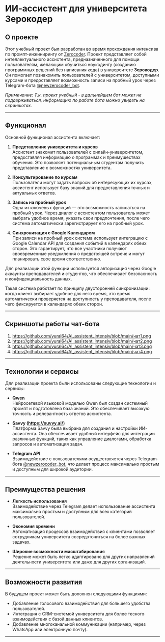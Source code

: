 # ИИ-ассистент для университета Зерокодер

## О проекте

Этот учебный проект был разработан во время прохождения интенсива по промпт-инжинирингу от [Zerocoder](https://zerocoder.ru).
Проект представляет собой интеллектуального ассистента, предназначенного для помощи пользователям, желающим обучиться ноукодингу (созданию программных решений без написания кода) в университете **Зерокодер**. Он помогает познакомить пользователей с университетом, доступными курсами и предоставляет возможность записи на пробный урок через Telegram-бота [@newzerocoder_bot](https://t.me/newzerocoder_bot).

*Примечание: Т.к. проект учебный - в дальнейшем бот может не поддерживаться, информацию по работе бота можно увидеть на скриншотах.*

---

## Функционал

Основной функционал ассистента включает:

1. **Представление университета и курсов**  
   Ассистент знакомит пользователей с онлайн-университетом, предоставляя информацию о программах и преимуществах обучения. Это позволяет потенциальным студентам получить представление о возможностях университета.

2. **Консультирование по курсам**  
   Пользователи могут задать вопросы об интересующих их курсах, ассистент использует базу знаний для предоставления точных и актуальных ответов.

3. **Запись на пробный урок**  
   Одна из ключевых функций — это возможность записаться на пробный урок. Через диалог с ассистентом пользователь может выбрать удобное время, указать свои предпочтения, после чего система автоматически зарегистрирует его на пробный урок.

4. **Синхронизация с Google Календарем**  
   При записи на пробный урок система использует интеграцию с Google Calendar API для создания событий в календарях обеих сторон. Это гарантирует, что все участники получают своевременные уведомления о предстоящей встрече и могут планировать свое время соответственно.

Для реализации этой функции используется авторизация через Google аккаунты преподавателей и студентов, что обеспечивает безопасность и конфиденциальность данных. 

Такая система работает по принципу двусторонней синхронизации: когда клиент выбирает удобное для него время, это время автоматически проверяется на доступность у преподавателя, после чего фиксируется в календарях обеих сторон.

---

## Скриншоты работы чат-бота

1. https://github.com/yural64/AI_assistent_intensiv/blob/main/чат1.png
2. https://github.com/yural64/AI_assistent_intensiv/blob/main/чат2.png
3. https://github.com/yural64/AI_assistent_intensiv/blob/main/чат3.png
4. https://github.com/yural64/AI_assistent_intensiv/blob/main/чат4.png
   
---

## Технологии и сервисы

Для реализации проекта были использованы следующие технологии и сервисы:

- **Qwen**  
  Нейросетевой языковой моделью Qwen был создан системный промпт и подготовлена база знаний. Это обеспечивает высокую точность и релевантность ответов ассистента.

- **Savvy (https://suvvy.ai/)**  
  Платформа Savvy была выбрана для создания и настройки ИИ-ассистента. Она обеспечивает удобный интерфейс для интеграции различных функций, таких как управление диалогами, обработка запросов и автоматизация задач.

- **Telegram API**  
  Взаимодействие с пользователями осуществляется через Telegram-бота [@newzerocoder_bot](https://t.me/newzerocoder_bot), что делает процесс максимально простым и доступным для широкой аудитории.

---

## Преимущества решения

- **Легкость использования**  
  Взаимодействие через Telegram делает использование ассистента максимально простым и доступным для всех категорий пользователей.

- **Экономия времени**  
  Автоматизация процессов взаимодействия с клиентами позволяет сотрудникам университета сосредоточиться на более важных задачах.

- **Широкие возможности масштабирования**  
  Решение может быть легко адаптировано для других направлений деятельности университета или даже для других организаций.

---

## Возможности развития

В будущем проект может быть дополнен следующими функциями:

- Добавление голосового взаимодействия для большего удобства пользователей.
- Интеграция с CRM-системой университета для более тесного взаимодействия с базой данных клиентов.
- Добавление многоканальной коммуникации (например, через WhatsApp или электронную почту).

---
